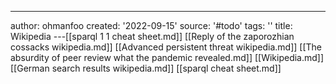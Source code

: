 ---
author: ohmanfoo
created: '2022-09-15'
source: '#todo'
tags: ''
title: Wikipedia
---[[sparql 1 1 cheat sheet.md]]
[[Reply of the zaporozhian cossacks wikipedia.md]]
[[Advanced persistent threat wikipedia.md]]
[[The absurdity of peer review what the pandemic revealed.md]]
[[Wikipedia.md]]
[[German search results wikipedia.md]]
[[sparql cheat sheet.md]]

